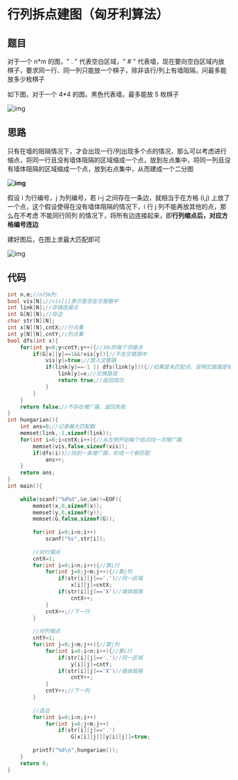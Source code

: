 # 行列拆点建图（匈牙利算法）

## 题目

对于一个 n*m 的图，" . " 代表空白区域，" # " 代表墙，现在要向空白区域内放棋子，要求同一行、同一列只能放一个棋子，除非该行/列上有墙阻隔，问最多能放多少枚棋子

如下图，对于一个 4*4 的图，黑色代表墙，最多能放 5 枚棋子

![img](https://img-blog.csdnimg.cn/20190313214425662.png?x-oss-process=image/watermark,type_ZmFuZ3poZW5naGVpdGk,shadow_10,text_aHR0cHM6Ly9ibG9nLmNzZG4ubmV0L3UwMTE4MTU0MDQ=,size_16,color_FFFFFF,t_70)

## 思路

只有在墙的阻隔情况下，才会出现一行/列出现多个点的情况，那么可以考虑进行缩点，将同一行且没有墙体阻隔的区域缩成一个点，放到左点集中，将同一列且没有墙体阻隔的区域缩成一个点，放到右点集中，从而建成一个二分图

**![img](https://img-blog.csdnimg.cn/20190313212207838.png)**

假设 i 为行编号，j 为列编号，若 i-j 之间存在一条边，就相当于在方格 (i,j) 上放了一个点，这个假设使得在没有墙体阻隔的情况下，i 行 j 列不能再放其他的点，那么在不考虑 不能同行同列 的情况下，将所有边连接起来，即**行列缩点后，对应方格编号连边** 

建好图后，在图上求最大匹配即可

![img](https://img-blog.csdnimg.cn/20190313212220428.png?x-oss-process=image/watermark,type_ZmFuZ3poZW5naGVpdGk,shadow_10,text_aHR0cHM6Ly9ibG9nLmNzZG4ubmV0L3UwMTE4MTU0MDQ=,size_16,color_FFFFFF,t_70)

## 代码

```C
int n,m;//n行m列
bool vis[N];//vis[i]表示是否在交替路中
int link[N];//存储连接点
int G[N][N];//存边
char str[N][N];
int x[N][N],cntX;//行点集
int y[N][N],cntY;//列点集
bool dfs(int x){
    for(int y=0;y<cntY;y++){//对x的每个邻接点
        if(G[x][y]==1&&!vis[y]){//不在交替路中
            vis[y]=true;//放入交替路
            if(link[y]==-1 || dfs(link[y])){//如果是未匹配点，说明交替路是增广路
                link[y]=x;//交换路径
                return true;//返回成功
            }
        }
    }
    return false;//不存在增广路，返回失败
}
int hungarian(){
    int ans=0;//记录最大匹配数
    memset(link,-1,sizeof(link));
    for(int i=0;i<cntX;i++){//从左侧开始每个结点找一次增广路
        memset(vis,false,sizeof(vis));
        if(dfs(i))//找到一条增广路，形成一个新匹配
            ans++;
    }
    return ans;
}
int main(){
 
    while(scanf("%d%d",&n,&m)!=EOF){
        memset(x,0,sizeof(x));
        memset(y,0,sizeof(y));
        memset(G,false,sizeof(G));
 
        for(int i=0;i<n;i++)
            scanf("%s",str[i]);
 
        //对行缩点
        cntX=1;
        for(int i=0;i<n;i++){//第i行
            for(int j=0;j<m;j++){//第j列
                if(str[i][j]=='.')//同一区域
                    x[i][j]=cntX;
                if(str[i][j]=='X')//墙体阻隔
                    cntX++;
            }
            cntX++;//下一行
        }
 
        //对列缩点
        cntY=1;
        for(int j=0;j<m;j++){//第j列
            for(int i=0;i<n;i++){//第i行
                if(str[i][j]=='.')//同一区域
                    y[i][j]=cntY;
                if(str[i][j]=='X')//墙体阻隔
                    cntY++;
            }
            cntY++;//下一列
        }
 
        //连边
        for(int i=0;i<n;i++)
            for(int j=0;j<m;j++)
                if(str[i][j]=='.')
                    G[x[i][j]][y[i][j]]=true;
 
        printf("%d\n",hungarian());
    }
    return 0;
}
```

